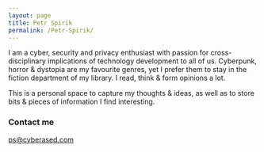 ```yaml
---
layout: page
title: Petr Spirik
permalink: /Petr-Spirik/
---
```


I am a cyber, security and privacy enthusiast with passion for cross-disciplinary implications of technology development to all of us. Cyberpunk, horror & dystopia are my favourite genres, yet I prefer them to stay in the fiction department of my library. I read, think & form opinions a lot. 

This is a personal space to capture my thoughts & ideas, as well as to store bits & pieces of information I find interesting.

### Contact me

[ps@cyberased.com](mailto:ps@cyberased.com)
